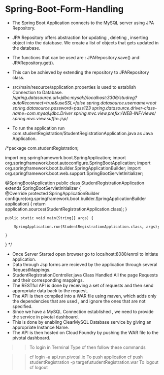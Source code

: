 # Spring-Boot-Form-Handling

-	The Spring Boot Application connects to the MySQL server using JPA Repository.
-	JPA Repository offers abstraction for updating , deleting , inserting object into the database. We create a list of objects that gets updated in the database.
-	The functions that can be used are : JPARepository.save() and JPARepository.get().
-	This can be achieved by extending the repository to JPARepository class.
-	src/main/resource/application.properties is used to establish Connection to Database.
/*spring.datasource.url=jdbc:mysql://localhost:3306/studreg?autoReconnect=true&useSSL=false
spring.datasource.username=root
spring.datasource.password=pass123
spring.datasource.driver-class-name=com.mysql.jdbc.Driver
spring.mvc.view.prefix:/WEB-INF/views/
spring.mvc.view.suffix:.jsp*/


-	To run the application run com.studentRegistration/StudentRegistrationApplication.java as Java Application.

/*package com.studentRegistration;

import org.springframework.boot.SpringApplication;
import org.springframework.boot.autoconfigure.SpringBootApplication;
import org.springframework.boot.builder.SpringApplicationBuilder;
import org.springframework.boot.web.support.SpringBootServletInitializer;



@SpringBootApplication
public class StudentRegistrationApplication extends SpringBootServletInitializer {  
	@Override
	protected SpringApplicationBuilder configure(org.springframework.boot.builder.SpringApplicationBuilder application) {
		return application.sources(StudentRegistrationApplication.class);
	}
	 
	public static void main(String[] args) {  
				
		SpringApplication.run(StudentRegistrationApplication.class, args);
		
	}
}
*/


-	Once Server Started open browser go to localhost:8080/enrol to initiate application. 
-	Data through Jsp forms are recieved by the application through several RequestMappings.
-	StudentRegistrationController.java Class Handled All the page Requests and their corresponding mappings.
-	The RESTful API is done by receiving a set of requests and then send appropriate data back to the request.
-	The API is then compiled into a WAR file using maven, which adds only the dependencies that are used , and ignore the ones that are not specified.
-	Since we have a MySQL Connection established , we need to provide the service in pivotal dashboard.
-	This is done by enabling ClearMySQL Database service by giving an appropriate Instance Name.
-	The API is then hosted on Cloud Foundry by pushing the WAR file to the pivotal dashboard. 

>>To login in Terminal Type cf then follow these commands
 
>> cf login -a api.run.pivotal.io
>>To push application
>> cf push studentRegistration -p target\studentRegistration.war
>>To logout
>> cf logout

